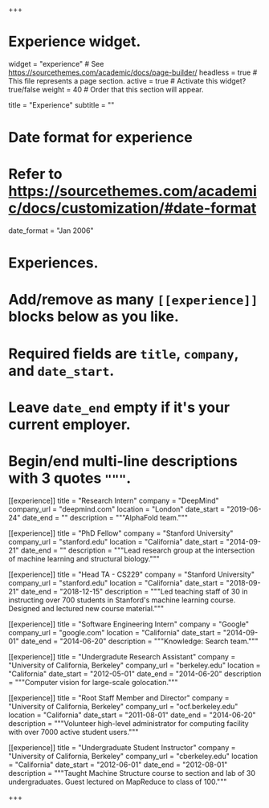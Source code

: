 +++
# Experience widget.
widget = "experience"  # See https://sourcethemes.com/academic/docs/page-builder/
headless = true  # This file represents a page section.
active = true  # Activate this widget? true/false
weight = 40  # Order that this section will appear.

title = "Experience"
subtitle = ""

# Date format for experience
#   Refer to https://sourcethemes.com/academic/docs/customization/#date-format
date_format = "Jan 2006"

# Experiences.
#   Add/remove as many `[[experience]]` blocks below as you like.
#   Required fields are `title`, `company`, and `date_start`.
#   Leave `date_end` empty if it's your current employer.
#   Begin/end multi-line descriptions with 3 quotes `"""`.
[[experience]]
  title = "Research Intern"
  company = "DeepMind"
  company_url = "deepmind.com"
  location = "London"
  date_start = "2019-06-24"
  date_end = ""
  description = """AlphaFold team."""

[[experience]]
  title = "PhD Fellow"
  company = "Stanford University"
  company_url = "stanford.edu"
  location = "California"
  date_start = "2014-09-21"
  date_end = ""
  description = """Lead research group at the
  intersection of machine learning and structural biology."""

[[experience]]
  title = "Head TA - CS229"
  company = "Stanford University"
  company_url = "stanford.edu"
  location = "California"
  date_start = "2018-09-21"
  date_end = "2018-12-15"
  description = """Led teaching staff of 30 in instructing over 700 students in
  Stanford's machine learning course.  Designed and lectured new course
  material."""

[[experience]]
  title = "Software Engineering Intern"
  company = "Google"
  company_url = "google.com"
  location = "California"
  date_start = "2014-09-01"
  date_end = "2014-06-20"
  description = """Knowledge: Search team."""

[[experience]]
  title = "Undergradute Research Assistant"
  company = "University of California, Berkeley"
  company_url = "berkeley.edu"
  location = "California"
  date_start = "2012-05-01"
  date_end = "2014-06-20"
  description = """Computer vision for large-scale golocation."""

[[experience]]
  title = "Root Staff Member and Director"
  company = "University of California, Berkeley"
  company_url = "ocf.berkeley.edu"
  location = "California"
  date_start = "2011-08-01"
  date_end = "2014-06-20"
  description = """Volunteer high-level administrator for computing facility
  with over 7000 active student users."""

[[experience]]
  title = "Undergraduate Student Instructor"
  company = "University of California, Berkeley"
  company_url = "cberkeley.edu"
  location = "California"
  date_start = "2012-06-01"
  date_end = "2012-08-01"
  description = """Taught Machine Structure course to section and lab of 30
  undergraduates.  Guest lectured on MapReduce to class of 100."""

+++
